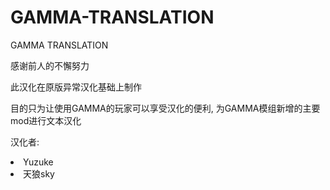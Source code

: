 # GAMMA-TRANSLATION
GAMMA TRANSLATION

感谢前人的不懈努力<p>
此汉化在原版异常汉化基础上制作<p>
目的只为让使用GAMMA的玩家可以享受汉化的便利, 为GAMMA模组新增的主要mod进行文本汉化

汉化者: 
<li>Yuzuke</li>
  <li>天狼sky</li>
